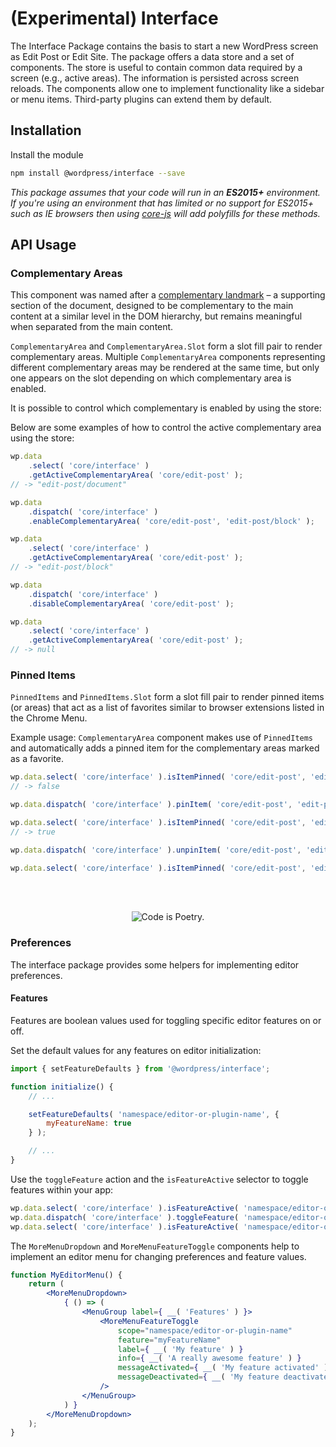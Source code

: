 # (Experimental) Interface

The Interface Package contains the basis to start a new WordPress screen as Edit Post or Edit Site. The package offers a data store and a set of components. The store is useful to contain common data required by a screen (e.g., active areas). The information is persisted across screen reloads. The components allow one to implement functionality like a sidebar or menu items. Third-party plugins can extend them by default.

## Installation

Install the module

```bash
npm install @wordpress/interface --save
```

_This package assumes that your code will run in an **ES2015+** environment. If you're using an environment that has limited or no support for ES2015+ such as IE browsers then using [core-js](https://github.com/zloirock/core-js) will add polyfills for these methods._

## API Usage

### Complementary Areas

This component was named after a [complementary landmark](https://www.w3.org/TR/wai-aria-practices/examples/landmarks/complementary.html) – a supporting section of the document, designed to be complementary to the main content at a similar level in the DOM hierarchy, but remains meaningful when separated from the main content.

`ComplementaryArea` and `ComplementaryArea.Slot` form a slot fill pair to render complementary areas. Multiple `ComplementaryArea` components representing different complementary areas may be rendered at the same time, but only one appears on the slot depending on which complementary area is enabled.

It is possible to control which complementary is enabled by using the store:

Below are some examples of how to control the active complementary area using the store:

```js
wp.data
	.select( 'core/interface' )
	.getActiveComplementaryArea( 'core/edit-post' );
// -> "edit-post/document"

wp.data
	.dispatch( 'core/interface' )
	.enableComplementaryArea( 'core/edit-post', 'edit-post/block' );

wp.data
	.select( 'core/interface' )
	.getActiveComplementaryArea( 'core/edit-post' );
// -> "edit-post/block"

wp.data
	.dispatch( 'core/interface' )
	.disableComplementaryArea( 'core/edit-post' );

wp.data
	.select( 'core/interface' )
	.getActiveComplementaryArea( 'core/edit-post' );
// -> null
```

### Pinned Items

`PinnedItems` and `PinnedItems.Slot` form a slot fill pair to render pinned items (or areas) that act as a list of favorites similar to browser extensions listed in the Chrome Menu.

Example usage: `ComplementaryArea` component makes use of `PinnedItems` and automatically adds a pinned item for the complementary areas marked as a favorite.

```js
wp.data.select( 'core/interface' ).isItemPinned( 'core/edit-post', 'edit-post-block-patterns/block-patterns-sidebar' );
// -> false

wp.data.dispatch( 'core/interface' ).pinItem( 'core/edit-post', 'edit-post-block-patterns/block-patterns-sidebar' );

wp.data.select( 'core/interface' ).isItemPinned( 'core/edit-post', 'edit-post-block-patterns/block-patterns-sidebar' );
// -> true

wp.data.dispatch( 'core/interface' ).unpinItem( 'core/edit-post', 'edit-post-block-patterns/block-patterns-sidebar' );

wp.data.select( 'core/interface' ).isItemPinned( 'core/edit-post', 'edit-post-block-patterns/block-patterns-sidebar' ); -> false
```

<br/><br/><p align="center"><img src="https://s.w.org/style/images/codeispoetry.png?1" alt="Code is Poetry." /></p>

### Preferences

The interface package provides some helpers for implementing editor preferences.

#### Features

Features are boolean values used for toggling specific editor features on or off.

Set the default values for any features on editor initialization:

```js
import { setFeatureDefaults } from '@wordpress/interface';

function initialize() {
	// ...

	setFeatureDefaults( 'namespace/editor-or-plugin-name', {
		myFeatureName: true
	} );

	// ...
}
```

Use the `toggleFeature` action and the `isFeatureActive` selector to toggle features within your app:

```js
wp.data.select( 'core/interface' ).isFeatureActive( 'namespace/editor-or-plugin-name', 'myFeatureName' ); // true
wp.data.dispatch( 'core/interface' ).toggleFeature( 'namespace/editor-or-plugin-name', 'myFeatureName' );
wp.data.select( 'core/interface' ).isFeatureActive( 'namespace/editor-or-plugin-name', 'myFeatureName' ); // false
```

The `MoreMenuDropdown` and `MoreMenuFeatureToggle` components help to implement an editor menu for changing preferences and feature values.

```jsx
function MyEditorMenu() {
	return (
		<MoreMenuDropdown>
			{ () => (
				<MenuGroup label={ __( 'Features' ) }>
					<MoreMenuFeatureToggle
						scope="namespace/editor-or-plugin-name"
						feature="myFeatureName"
						label={ __( 'My feature' ) }
						info={ __( 'A really awesome feature' ) }
						messageActivated={ __( 'My feature activated' )}
						messageDeactivated={ __( 'My feature deactivated' )}
					/>
				</MenuGroup>
			) }
		</MoreMenuDropdown>
	);
}
```

